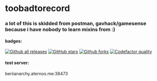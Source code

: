 # toobadtorecord
### a lot of this is skidded from postman, gavhack/gamesense because i have nobody to learn mixins from :)
#### badges:
[![Github all releases](https://img.shields.io/github/downloads/AcaiBerii/tbtr/total.svg?style=plastic)]()
[![GitHub stars](https://img.shields.io/github/stars/AcaiBerii/tbtr.svg?style=plastic&label=Stars)]()
[![Github forks](https://img.shields.io/github/forks/AcaiBerii/tbtr?style=plastic&label=Forks)]()
[![Codefactor quality](https://www.codefactor.io/repository/github/AcaiBerii/tbtr/badge?style=plastic)]()
#### test server:
beriianarchy.aternos.me:38473
